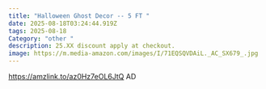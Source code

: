```yaml
---
title: "Halloween Ghost Decor -- 5 FT "
date: 2025-08-18T03:24:44.919Z
tags: 2025-08-18
Category: "other "
description: 25.XX discount apply at checkout.
image: https://m.media-amazon.com/images/I/71EQSQVDAiL._AC_SX679_.jpg
---
```

https://amzlink.to/az0Hz7eOL6JtQ  AD